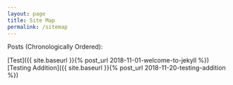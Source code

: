```yaml
---
layout: page
title: Site Map
permalink: /sitemap
---
```


Posts (Chronologically Ordered):

[Test]({{ site.baseurl }}{% post_url 2018-11-01-welcome-to-jekyll %})
[Testing Addition]({{ site.baseurl }}{% post_url 2018-11-20-testing-addition %})
